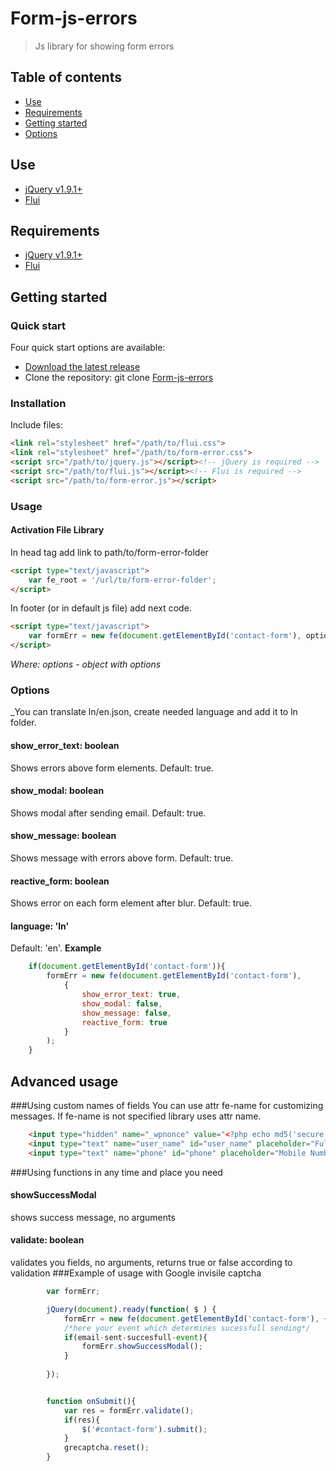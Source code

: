 # Form-js-errors
>Js library for showing form errors
## Table of contents
* [Use](#use)
* [Requirements](#requirements)
* [Getting started](#getting-started)
* [Options](#options)
## Use
* [jQuery v1.9.1+](https://jquery.com/)
* [Flui](https://github.com/Ajjya/File-library/tree/master/js/media-library/flui)
## Requirements
* [jQuery v1.9.1+](https://jquery.com/)
* [Flui](https://github.com/Ajjya/File-library/tree/master/js/media-library/flui)
## Getting started
### Quick start
Four quick start options are available:
* [Download the latest release](https://github.com/Ajjya/Form-js-errors/archive/master.zip)
* Clone the repository: git clone [Form-js-errors](https://github.com/Ajjya/Form-js-errors.git)
### Installation
Include files:
```html
<link rel="stylesheet" href="/path/to/flui.css">
<link rel="stylesheet" href="/path/to/form-error.css">
<script src="/path/to/jquery.js"></script><!-- jQuery is required -->
<script src="/path/to/flui.js"></script><!-- Flui is required -->
<script src="/path/to/form-error.js"></script>
```
### Usage
#### Activation File Library
In head tag add link to path/to/form-error-folder
```html
<script type="text/javascript">
	var fe_root = '/url/to/form-error-folder';
</script>
```
In footer (or in default js file) add next code.
```html
<script type="text/javascript">
	var formErr = new fe(document.getElementById('contact-form'), options);
</script>
```
_Where:_
_options - object with options_
### Options
_You can translate ln/en.json, create needed language and add it to ln folder.
#### show_error_text: boolean
Shows errors above form elements. Default: true.
#### show_modal: boolean
Shows modal after sending email. Default: true.
#### show_message: boolean
Shows message with errors above form. Default: true.
#### reactive_form: boolean
Shows error on each form element after blur. Default: true.
#### language: 'ln'
Default: 'en'.
**Example**
```js
	if(document.getElementById('contact-form')){
		formErr = new fe(document.getElementById('contact-form'), 
			{
				show_error_text: true,
				show_modal: false,
				show_message: false,
				reactive_form: true
			}
		);
	} 
```
## Advanced usage
###Using custom names of fields
You can use attr fe-name for customizing messages. If fe-name is not specified library uses attr name.
```html
	<input type="hidden" name="_wpnonce" value="<?php echo md5('secure' . date('Y-m-d') . $config['site_url'])?>">
	<input type="text" name="user_name" id="user_name" placeholder="Full Name" value="" fe-name="Full Name" required>
	<input type="text" name="phone" id="phone" placeholder="Mobile Number" value="" fe-name="Mobile Number" required>
```
###Using functions in any time and place you need
#### showSuccessModal
shows success message, no arguments
#### validate: boolean
validates you fields, no arguments, returns true or false according to validation
###Example of usage with Google invisile captcha
```js
		var formErr;

		jQuery(document).ready(function( $ ) {
			formErr = new fe(document.getElementById('contact-form'), {'show_message': false});
			/*here your event which determines sucessfull sending*/
			if(email-sent-succesfull-event){
				formErr.showSuccessModal();
			}
			
		});


		function onSubmit(){
			var res = formErr.validate();
			if(res){
				$('#contact-form').submit();
			}
			grecaptcha.reset();
		}
```

